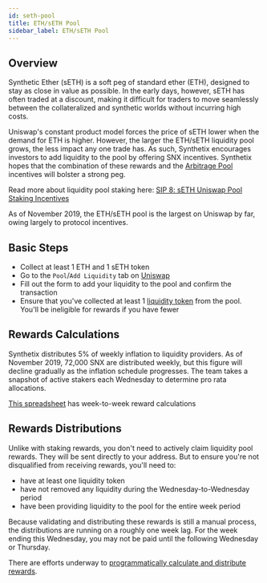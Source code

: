 ```yaml
---
id: seth-pool
title: ETH/sETH Pool
sidebar_label: ETH/sETH Pool
---
```


## Overview

Synthetic Ether (sETH) is a soft peg of standard ether (ETH), designed to stay as close in value as possible. In the early days, however, sETH has often traded at a discount, making it difficult for traders to move seamlessly between the collateralized and synthetic worlds without incurring high costs. 

Uniswap's constant product model forces the price of sETH lower when the demand for ETH is higher. However, the larger the ETH/sETH liquidity pool grows, the less impact any one trade has. As such, Synthetix encourages investors to add liquidity to the pool by offering SNX incentives. Synthetix hopes that the combination of these rewards and the <a href="/docs/arb-pool" class="link">Arbitrage Pool</a> incentives will bolster a strong peg.

Read more about liquidity pool staking here: <a href="https://sips.synthetix.io/sips/sip-8" class="link" target="_blank">SIP 8: sETH Uniswap Pool Staking Incentives</a>

As of November 2019, the ETH/sETH pool is the largest on Uniswap by far, owing largely to protocol incentives.

## Basic Steps
- Collect at least 1 ETH and 1 sETH token
- Go to the `Pool`/`Add Liquidity` tab on <a href="https://uniswap.exchange/add-liquidity" class="link" target="_blank">Uniswap</a>
- Fill out the form to add your liquidity to the pool and confirm the transaction
- Ensure that you've collected at least 1 <a href="https://etherscan.io/token/0xe9cf7887b93150d4f2da7dfc6d502b216438f244" target="_blank" class="link">liquidity token</a> from the pool. You'll be ineligible for rewards if you have fewer

## Rewards Calculations
Synthetix distributes 5% of weekly inflation to liquidity providers. As of November 2019, 72,000 SNX are distributed weekly, but this figure will decline gradually as the inflation schedule progresses. The team takes a snapshot of active stakers each Wednesday to determine pro rata allocations. 

<a href="https://docs.google.com/spreadsheets/d/14qQKeprY3IQBT2p-jDrnKMBKNpOh0-rRDZSlBwBYXV0/edit#gid=459184262" class="link" target="_blank">This spreadsheet</a> has week-to-week reward calculations

## Rewards Distributions

Unlike with staking rewards, you don't need to actively claim liquidity pool rewards. They will be sent directly to your address. But to ensure you're not disqualified from receiving rewards, you'll need to:
- have at least one liquidity token
- have not removed any liquidity during the Wednesday-to-Wednesday period
- have been providing liquidity to the pool for the entire week period

Because validating and distributing these rewards is still a manual process, the distributions are running on a roughly one week lag. For the week ending this Wednesday, you may not be paid until the following Wednesday or Thursday.

There are efforts underway to <a href="https://github.com/k06a/Unipool/blob/master/contracts/Unipool.sol" class="link" target="_blank">programmatically calculate and distribute rewards</a>.